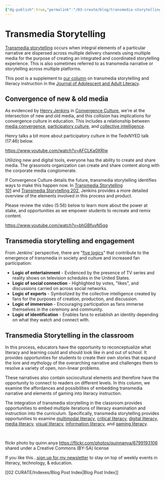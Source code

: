 ```yaml
---
{"dg-publish":true,"permalink":"/03-create/blog/transmedia-storytelling/","title":"Transmedia Storytelling","tags":["storytelling","transmedia"]}
---
```


# Transmedia Storytelling

[Transmedia storytelling](https://en.wikipedia.org/wiki/Transmedia_storytelling) occurs when integral elements of a particular narrative are dispersed across multiple delivery channels using multiple media for the purpose of creating an integrated and coordinated storytelling experience. This is also sometimes referred to as transmedia narrative or storytelling across multiple platforms.

This post is a supplement to [our column](http://wiobyrne.com/transmedia-storytelling-literacy-instruction/) on transmedia storytelling and literacy instruction in the [Journal of Adolescent and Adult Literacy](http://onlinelibrary.wiley.com/journal/10.1002/(ISSN)1936-2706).

## Convergence of new & old media

As evidenced by [Henry Jenkins](https://twitter.com/henryjenkins) in [Convergence Culture](http://nyupress.org/books/9780814742952/), we're at the intersection of new and old media, and this collision has implications for convergence culture in education. This includes a relationship between [media convergence](https://en.wikipedia.org/wiki/Technological_convergence#Media_convergence), [participatory culture](https://en.wikipedia.org/wiki/Participatory_culture), and [collective intelligence](https://en.wikipedia.org/wiki/Collective_intelligence).

Henry talks a bit more about participatory culture in the TedxNYED talk (17:46) below.

https://www.youtube.com/watch?v=AFCLKa0XRlw

Utilizing new and digital tools, everyone has the ability to create and share media. The grassroots organization can create and share content along with the corporate media conglomerate.

If Convergence Culture details the future, transmedia storytelling identifies ways to make this happen now. In [Transmedia Storytelling 101](http://henryjenkins.org/2007/03/transmedia_storytelling_101.html) and [Transmedia Storytelling 202](http://henryjenkins.org/2011/08/defining_transmedia_further_re.html), Jenkins provides a more detailed overview of the elements involved in this process and product.

Please review the video (5:56) below to learn more about the power at stake, and opportunities as we empower students to recreate and remix content.

https://www.youtube.com/watch?v=bhGBfuyN5gg

## Transmedia storytelling and engagement

From Jenkins' perspective, there are "[five logics](http://www.transmedialab.org/en/events/henry-jenkins-explains-his-vision-of-transmedia-and-audience-engagement/)" that contribute to the emergence of transmedia in society and culture and increased fan participation:

- **Logic of entertainment** - Evidenced by the presence of TV series and reality shows on television schedules in the United States.
- **Logic of social connection** - Highlighted by votes, "likes", and discussions carried on across social networks.
- **Logic of experts** - Symbolized by the collective intelligence created by fans for the purposes of creation, production, and discussion.
- **Logic of immersion** - Encouraging participation as fans immerse themselves in the ceremony and community.
- **Logic of identification** - Enables fans to establish an identity depending on what they watch and connect with.

## Transmedia Storytelling in the classroom

In this process, educators have the opportunity to reconceptualize what literacy and learning could and should look like in and out of school. It provides opportunities for students to create their own stories that expand the lore and mythology of the overarching narrative and challenges them to resolve a variety of open, non-linear problems.

These narratives also contain sociocultural elements and therefore have the opportunity to connect to readers on different levels. In this column, we examine the affordances and possibilities of embedding transmedia narrative and elements of gaming into literacy instruction.

The integration of transmedia storytelling in the classroom provides opportunities to embed multiple iterations of literacy examination and instruction into the curriculum. Specifically, transmedia storytelling provides opportunities to examine [multimodal literacy](http://www.ncte.org/governance/MultimodalLiteracies), [critical literacy](https://en.wikipedia.org/wiki/Critical_literacy), [digital literacy](https://en.wikipedia.org/wiki/Digital_literacy), [media literacy](https://en.wikipedia.org/wiki/Media_literacy), [visual literacy](https://en.wikipedia.org/wiki/Visual_literacy), [information literacy](https://en.wikipedia.org/wiki/Information_literacy), and [gaming literacy](http://ericzimmerman.com/files/texts/Chap_1_Zimmerman.pdf).

 

flickr photo by quinn.anya https://flickr.com/photos/quinnanya/6799193106 shared under a Creative Commons (BY-SA) license

If you like this…[sign up for my newsletter](http://wiobyrne.com/tldr/) to stay on top of weekly events in literacy, technology, & education.

[[02 CURATE/Indexes/Blog Post Index\|Blog Post Index]]